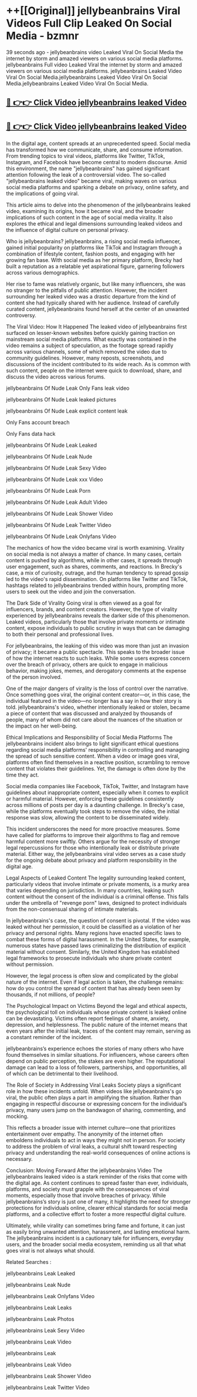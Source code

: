 # ++[[Original]] jellybeanbrains Viral Videos Full Clip Leaked On Social Media - bzmnr<br>

39 seconds ago - jellybeanbrains video Leaked Viral On Social Media the internet by storm and amazed viewers on various social media platforms.
jellybeanbrains Full video Leaked Viral the internet by storm and amazed viewers on various social media platforms. jellybeanbrains Leaked Video Viral On Social Media.jellybeanbrains Leaked Video Viral On Social Media.jellybeanbrains Leaked Video Viral On Social Media.<br>


## [🔴 👉👉 Click Video jellybeanbrains leaked Video ](https://onlyclips.site?title=jellybeanbrains&ref=git)

## [🔴 👉👉 Click Video jellybeanbrains leaked Video ](https://onlyclips.site?title=jellybeanbrains&ref=git)

In the digital age, content spreads at an unprecedented speed. Social media has transformed how we communicate, share, and consume information. From trending topics to viral videos, platforms like Twitter, TikTok, Instagram, and Facebook have become central to modern discourse. Amid this environment, the name "jellybeanbrains" has gained significant attention following the leak of a controversial video. The so-called "jellybeanbrains leaked video" became viral, making waves on various social media platforms and sparking a debate on privacy, online safety, and the implications of going viral.

This article aims to delve into the phenomenon of the jellybeanbrains leaked video, examining its origins, how it became viral, and the broader implications of such content in the age of social media virality. It also explores the ethical and legal dimensions surrounding leaked videos and the influence of digital culture on personal privacy.

Who is jellybeanbrains?
jellybeanbrains, a rising social media influencer, gained initial popularity on platforms like TikTok and Instagram through a combination of lifestyle content, fashion posts, and engaging with her growing fan base. With social media as her primary platform, Brecky had built a reputation as a relatable yet aspirational figure, garnering followers across various demographics.

Her rise to fame was relatively organic, but like many influencers, she was no stranger to the pitfalls of public attention. However, the incident surrounding her leaked video was a drastic departure from the kind of content she had typically shared with her audience. Instead of carefully curated content, jellybeanbrains found herself at the center of an unwanted controversy.

The Viral Video: How It Happened
The leaked video of jellybeanbrains first surfaced on lesser-known websites before quickly gaining traction on mainstream social media platforms. What exactly was contained in the video remains a subject of speculation, as the footage spread rapidly across various channels, some of which removed the video due to community guidelines. However, many reposts, screenshots, and discussions of the incident contributed to its wide reach. As is common with such content, people on the internet were quick to download, share, and discuss the video across various forums.

jellybeanbrains Of Nude Leak Only Fans leak video

jellybeanbrains Of Nude Leak leaked pictures

jellybeanbrains Of Nude Leak explicit content leak

Only Fans account breach

Only Fans data hack

jellybeanbrains Of Nude Leak Leaked

jellybeanbrains Of Nude Leak Nude

jellybeanbrains Of Nude Leak Sexy Video

jellybeanbrains Of Nude Leak xxx Video

jellybeanbrains Of Nude Leak Porn

jellybeanbrains Of Nude Leak Adult Video

jellybeanbrains Of Nude Leak Shower Video

jellybeanbrains Of Nude Leak Twitter Video

jellybeanbrains Of Nude Leak Onlyfans Video

The mechanics of how the video became viral is worth examining. Virality on social media is not always a matter of chance. In many cases, certain content is pushed by algorithms, while in other cases, it spreads through user engagement, such as shares, comments, and reactions. In Brecky's case, a mix of curiosity, outrage, and the human tendency to spread gossip led to the video's rapid dissemination. On platforms like Twitter and TikTok, hashtags related to jellybeanbrains trended within hours, prompting more users to seek out the video and join the conversation.

The Dark Side of Virality
Going viral is often viewed as a goal for influencers, brands, and content creators. However, the type of virality experienced by jellybeanbrains reveals the darker side of this phenomenon. Leaked videos, particularly those that involve private moments or intimate content, expose individuals to public scrutiny in ways that can be damaging to both their personal and professional lives.

For jellybeanbrains, the leaking of this video was more than just an invasion of privacy; it became a public spectacle. This speaks to the broader issue of how the internet reacts to such leaks. While some users express concern over the breach of privacy, others are quick to engage in malicious behavior, making jokes, memes, and derogatory comments at the expense of the person involved.

One of the major dangers of virality is the loss of control over the narrative. Once something goes viral, the original content creator—or, in this case, the individual featured in the video—no longer has a say in how their story is told. jellybeanbrains's video, whether intentionally leaked or stolen, became a piece of content that was discussed and analyzed by thousands of people, many of whom did not care about the nuances of the situation or the impact on her well-being.

Ethical Implications and Responsibility of Social Media Platforms
The jellybeanbrains incident also brings to light significant ethical questions regarding social media platforms' responsibility in controlling and managing the spread of such sensitive content. When a video or image goes viral, platforms often find themselves in a reactive position, scrambling to remove content that violates their guidelines. Yet, the damage is often done by the time they act.

Social media companies like Facebook, TikTok, Twitter, and Instagram have guidelines about inappropriate content, especially when it comes to explicit or harmful material. However, enforcing these guidelines consistently across millions of posts per day is a daunting challenge. In Brecky's case, while the platforms eventually took steps to remove the video, the initial response was slow, allowing the content to be disseminated widely.

This incident underscores the need for more proactive measures. Some have called for platforms to improve their algorithms to flag and remove harmful content more swiftly. Others argue for the necessity of stronger legal repercussions for those who intentionally leak or distribute private material. Either way, the jellybeanbrains viral video serves as a case study for the ongoing debate about privacy and platform responsibility in the digital age.

Legal Aspects of Leaked Content
The legality surrounding leaked content, particularly videos that involve intimate or private moments, is a murky area that varies depending on jurisdiction. In many countries, leaking such content without the consent of the individual is a criminal offense. This falls under the umbrella of "revenge porn" laws, designed to protect individuals from the non-consensual sharing of intimate materials.

In jellybeanbrains's case, the question of consent is pivotal. If the video was leaked without her permission, it could be classified as a violation of her privacy and personal rights. Many regions have enacted specific laws to combat these forms of digital harassment. In the United States, for example, numerous states have passed laws criminalizing the distribution of explicit material without consent. Similarly, the United Kingdom has established legal frameworks to prosecute individuals who share private content without permission.

However, the legal process is often slow and complicated by the global nature of the internet. Even if legal action is taken, the challenge remains: how do you control the spread of content that has already been seen by thousands, if not millions, of people?

The Psychological Impact on Victims
Beyond the legal and ethical aspects, the psychological toll on individuals whose private content is leaked online can be devastating. Victims often report feelings of shame, anxiety, depression, and helplessness. The public nature of the internet means that even years after the initial leak, traces of the content may remain, serving as a constant reminder of the incident.

jellybeanbrains’s experience echoes the stories of many others who have found themselves in similar situations. For influencers, whose careers often depend on public perception, the stakes are even higher. The reputational damage can lead to a loss of followers, partnerships, and opportunities, all of which can be detrimental to their livelihood.

The Role of Society in Addressing Viral Leaks
Society plays a significant role in how these incidents unfold. When videos like jellybeanbrains's go viral, the public often plays a part in amplifying the situation. Rather than engaging in respectful discourse or expressing concern for the individual’s privacy, many users jump on the bandwagon of sharing, commenting, and mocking.

This reflects a broader issue with internet culture—one that prioritizes entertainment over empathy. The anonymity of the internet often emboldens individuals to act in ways they might not in person. For society to address the problem of viral leaks, a cultural shift toward respecting privacy and understanding the real-world consequences of online actions is necessary.

Conclusion: Moving Forward After the jellybeanbrains Video
The jellybeanbrains leaked video is a stark reminder of the risks that come with the digital age. As content continues to spread faster than ever, individuals, platforms, and society must grapple with the consequences of viral moments, especially those that involve breaches of privacy. While jellybeanbrains’s story is just one of many, it highlights the need for stronger protections for individuals online, clearer ethical standards for social media platforms, and a collective effort to foster a more respectful digital culture.

Ultimately, while virality can sometimes bring fame and fortune, it can just as easily bring unwanted attention, harassment, and lasting emotional harm. The jellybeanbrains incident is a cautionary tale for influencers, everyday users, and the broader social media ecosystem, reminding us all that what goes viral is not always what should.

Related Searches :

jellybeanbrains Leak Leaked

jellybeanbrains Leak Nude

jellybeanbrains Leak Onlyfans Video

jellybeanbrains Leak Leaks

jellybeanbrains Leak Photos

jellybeanbrains Leak Sexy Video

jellybeanbrains Leak Video

jellybeanbrains Leak

jellybeanbrains Leak Video

jellybeanbrains Leak Shower Video

jellybeanbrains Leak Twitter Video

